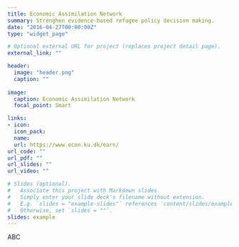 ```yaml
---
title: Economic Assimilation Network
summary: Strenghen evidence-based refugee policy decision making. 
date: "2016-04-27T00:00:00Z"
type: "widget_page"

# Optional external URL for project (replaces project detail page).
external_link: ""

header:
  image: "header.png"
  caption: ""
  
image: 
  caption: Economic Assimilation Network
  focal_point: Smart

links:
- icon: 
  icon_pack:
  name:
  url: https://www.econ.ku.dk/earn/
url_code: ""
url_pdf: ""
url_slides: ""
url_video: ""

# Slides (optional).
#   Associate this project with Markdown slides.
#   Simply enter your slide deck's filename without extension.
#   E.g. `slides = "example-slides"` references `content/slides/example-slides.md`.
#   Otherwise, set `slides = ""`.
slides: example
---
```

ABC
